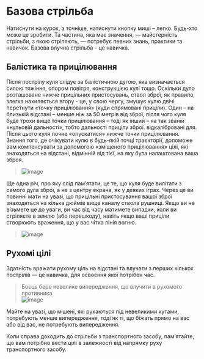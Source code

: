 # Базова стрільба
Натиснути на курок, а точніше, натиснути кнопку миші – легко. Будь-хто може це зробити. Та частина, яка має значення, — майстерність стрільби, з якою стріляють, — потребує певних знань, практики та навичок. Базова влучна стрільба – це навичка.

## Балістика та прицілювання
Після пострілу куля слідує за балістичною дугою, яка визначається силою тяжіння, опором повітря, конструкцією кулі тощо. Оскільки дуло розташоване нижче прицільних пристосувань, ствол зброї, як правило, злегка нахиляється вгору - це, у свою чергу, змушує кулю двічі перетнути «точку прицілювання» (куди спрямовані приціли). Один – на близькій відстані – менше ніж за 50 метрів від зброї, після чого куля буде трохи вище точки прицілювання – тоді як інший – на так званій «нульовій дальності», тобто дальності прицілу зброї. відкалібровані для. Після цього куля почне «опускатися» нижче точки прицілювання. Знання того, де очікувати кулю в будь-якій точці траєкторії, допоможе вам компенсувати за допомогою «зміщеного прицілювання» цілі, які знаходяться на відстані, відмінній від тієї, на яку була налаштована ваша зброя.
> ![image](https://github.com/vsrJaguar/Materials/assets/68085487/dc96f94a-4c8d-4dfe-bfc6-8445644e55bc)

Ще одна річ, про яку слід пам’ятати, це те, що куля буде вилітати з самого дула зброї, а не з центру екрана, як у деяких іграх. Через це ви повинні мати на увазі, що прицільні пристосування вашої зброї знаходяться на кілька дюймів вище каналу ствола рушниці. Якщо ви не візьмете це до уваги, ви час від часу матимете випадки, коли ви стріляєте в землю (або перешкоду), навіть якщо ваші приціли створюють враження, що у вас чітка лінія вогню.
> ![image](https://github.com/vsrJaguar/Materials/assets/68085487/f124c25f-3475-48bf-bfc2-b8520e01ecc1)

## Рухомі цілі
Здатність вражати рухому ціль на відстані та влучати з перших кількох пострілів — це навичка, для освоєння якої потрібен час.
> Боєць бере невелике випередження, що влучити в рухомого противника  
> ![image](https://github.com/vsrJaguar/Materials/assets/68085487/3bb24e86-7a09-4ae4-8b4b-eb911d013837)

Майте на увазі, що мішені, які рухаються під невеликими кутами, потребують менше випередження, тоді як ті, що біжать прямо на вас або від вас, не потребують випередження.

Коли справа доходить до стрільби з транспортного засобу, пам’ятайте, що вам потрібно вести цілі в залежності від напрямку руху транспортного засобу.
